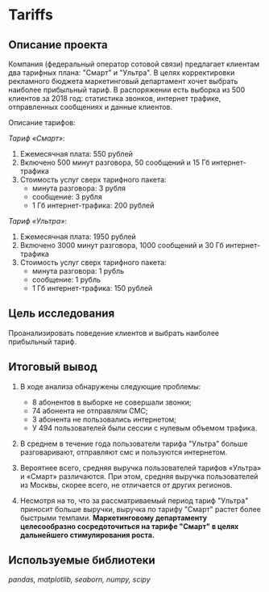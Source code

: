 # Tariffs
## Описание проекта

Компания (федеральный оператор сотовой связи) предлагает клиентам два тарифных плана: "Смарт" и "Ультра". В целях корректировки рекламного бюджета маркетинговый департамент хочет выбрать наиболее прибыльный тариф. В распоряжении есть выборка из 500 клиентов за 2018 год: статистика звонков, интернет трафике, отправленных сообщениях и данные клиентов.

Описание тарифов:

*Тариф «Смарт»*:
1. Ежемесячная плата: 550 рублей
2. Включено 500 минут разговора, 50 сообщений и 15 Гб интернет-трафика
3. Стоимость услуг сверх тарифного пакета:
    - минута разговора: 3 рубля
    - сообщение: 3 рубля
    - 1 Гб интернет-трафика: 200 рублей

*Тариф «Ультра»*:
1. Ежемесячная плата: 1950 рублей
2. Включено 3000 минут разговора, 1000 сообщений и 30 Гб интернет-трафика
3. Стоимость услуг сверх тарифного пакета:
    - минута разговора: 1 рубль
    - сообщение: 1 рубль
    - 1 Гб интернет-трафика: 150 рублей

## Цель исследования
Проанализировать поведение клиентов и выбрать наиболее прибыльный тариф.

## Итоговый вывод 
1. В ходе анализа обнаружены следующие проблемы:
    - 8 абонентов в выборке не совершали звонки;
    - 74 абонента не отправляли СМС;
    - 3 абонента не пользовались интернетом;
    - У 494 пользователей были сессии с нулевым объемом трафика.

2. В среднем в течение года пользователи тарифа "Ультра" больше разговаривают, отправляют смс и пользуются интернетом.

3. Вероятнее всего, средняя выручка пользователей тарифов «Ультра» и «Смарт» различаются. При этом, средняя выручка пользователей из Москвы, скорее всего, не отличается от других регионов. 

4. Несмотря на то, что за рассматриваемый период тариф "Ультра" приносит больше выручки, выручка по тарифу "Смарт" растет более быстрыми темпами. **Маркетинговому департаменту целесообразно сосредоточиться на тарифе "Смарт" в целях дальнейшего стимулирования роста.**

## Используемые библиотеки
*pandas, matplotlib, seaborn, numpy, scipy*
